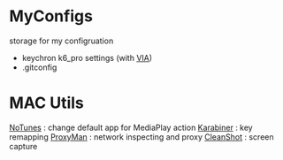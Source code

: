# MyConfigs
storage for my configruation
- keychron k6_pro settings (with [VIA](https://usevia.app/#/))
- .gitconfig


# MAC Utils
[NoTunes](https://github.com/tombonez/noTunes) : change default app for MediaPlay action
[Karabiner](https://github.com/pqrs-org/Karabiner-Elements) : key remapping
[ProxyMan](https://proxyman.io/) : network inspecting and proxy
[CleanShot](https://cleanshot.com/) : screen capture
